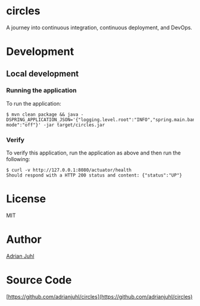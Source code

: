 # circles

A journey into continuous integration, continuous deployment, and DevOps.

# Development

## Local development

### Running the application

To run the application:

```
$ mvn clean package && java -DSPRING_APPLICATION_JSON='{"logging.level.root":"INFO","spring.main.banner-mode":"off"}' -jar target/circles.jar
```

### Verify

To verify this application, run the application as above and then run the following:

```
$ curl -v http://127.0.0.1:8080/actuator/health
Should respond with a HTTP 200 status and content: {"status":"UP"}
```

# License

MIT

# Author

[Adrian Juhl](http://github.com/adrianjuhl)

# Source Code

[https://github.com/adrianjuhl/circles](https://github.com/adrianjuhl/circles)

